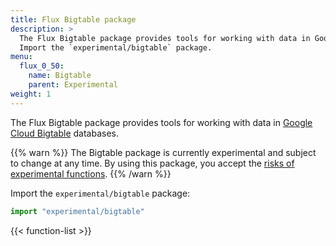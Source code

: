 ```yaml
---
title: Flux Bigtable package
description: >
  The Flux Bigtable package provides tools for working with data in Google Cloud Bigtable databases.
  Import the `experimental/bigtable` package.
menu:
  flux_0_50:
    name: Bigtable
    parent: Experimental
weight: 1
---
```


The Flux Bigtable package provides tools for working with data in
[Google Cloud Bigtable](https://cloud.google.com/bigtable/) databases.

{{% warn %}}
The Bigtable package is currently experimental and subject to change at any time.
By using this package, you accept the [risks of experimental functions](/flux/v0.50/stdlib/experimental/#use-experimental-functions-at-your-own-risk).
{{% /warn %}}

Import the `experimental/bigtable` package:

```js
import "experimental/bigtable"
```

{{< function-list >}}
